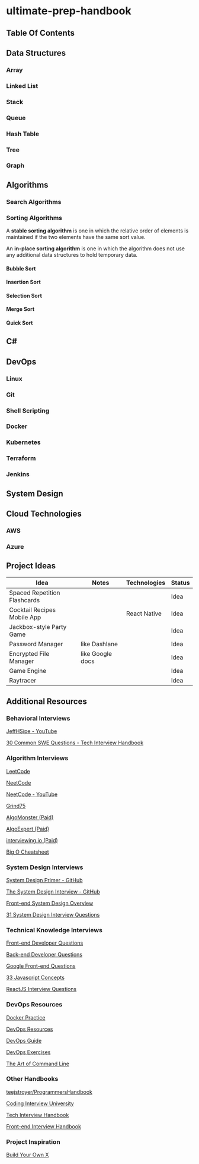 # ultimate-prep-handbook

## Table Of Contents

## Data Structures

### Array

### Linked List

### Stack

### Queue

### Hash Table

### Tree

### Graph

## Algorithms

### Search Algorithms

### Sorting Algorithms

A **stable sorting algorithm** is one in which the relative order of elements is maintained if the two elements have the same sort value.

An **in-place sorting algorithm** is one in which the algorithm does not use any additional data structures to hold temporary data.

#### Bubble Sort

#### Insertion Sort

#### Selection Sort

#### Merge Sort

#### Quick Sort

## C#

## DevOps

### Linux

### Git

### Shell Scripting

### Docker

### Kubernetes

### Terraform

### Jenkins

## System Design

## Cloud Technologies

### AWS

### Azure

## Project Ideas

|Idea|Notes|Technologies|Status|
|-|-|-|-|
|Spaced Repetition Flashcards|||Idea|
|Cocktail Recipes Mobile App||React Native|Idea|
|Jackbox-style Party Game|||Idea|
|Password Manager|like Dashlane||Idea|
|Encrypted File Manager|like Google docs||Idea|
|Game Engine|||Idea|
|Raytracer|||Idea|

## Additional Resources

### Behavioral Interviews

[JeffHSipe - YouTube](https://www.youtube.com/c/JeffHSipe)

[30 Common SWE Questions - Tech Interview Handbook](https://www.techinterviewhandbook.org/behavioral-interview-questions/)

### Algorithm Interviews

[LeetCode](https://leetcode.com/)

[NeetCode](https://neetcode.io/practice)

[NeetCode - YouTube](https://www.youtube.com/c/NeetCode)

[Grind75](https://www.techinterviewhandbook.org/grind75)

[AlgoMonster (Paid)](https://algo.monster/dashboard)

[AlgoExpert (Paid)](https://www.algoexpert.io/)

[interviewing.io (Paid)](https://interviewing.io/)

[Big O Cheatsheet](https://www.bigocheatsheet.com/)

### System Design Interviews

[System Design Primer - GitHub](https://github.com/donnemartin/system-design-primer)

[The System Design Interview - GitHub](https://github.com/checkcheckzz/system-design-interview)

[Front-end System Design Overview](https://www.frontendinterviewhandbook.com/front-end-system-design#radad-framework)

[31 System Design Interview Questions](https://igotanoffer.com/blogs/tech/system-design-interviews)

### Technical Knowledge Interviews

[Front-end Developer Questions](https://github.com/h5bp/Front-end-Developer-Interview-Questions)

[Back-end Developer Questions](https://github.com/arialdomartini/Back-End-Developer-Interview-Questions)

[Google Front-end Questions](https://medium.com/codex/my-google-front-end-interview-questions-bca96925c16a)

[33 Javascript Concepts](https://github.com/leonardomso/33-js-concepts)

[ReactJS Interview Questions](https://github.com/sudheerj/reactjs-interview-questions)


### DevOps Resources

[Docker Practice](https://github.com/yeasy/docker_practice)

[DevOps Resources](https://github.com/bregman-arie/devops-resources)

[DevOps Guide](https://github.com/Tikam02/DevOps-Guide)

[DevOps Exercises](https://github.com/bregman-arie/devops-exercises)

[The Art of Command Line](https://github.com/jlevy/the-art-of-command-line)

### Other Handbooks

[teejstroyer/ProgrammersHandbook](https://github.com/teejstroyer/ProgrammersHandbook)

[Coding Interview University](https://github.com/jwasham/coding-interview-university)

[Tech Interview Handbook](https://github.com/yangshun/tech-interview-handbook)

[Front-end Interview Handbook](https://github.com/yangshun/front-end-interview-handbook)

### Project Inspiration

[Build Your Own X](https://github.com/codecrafters-io/build-your-own-x)
